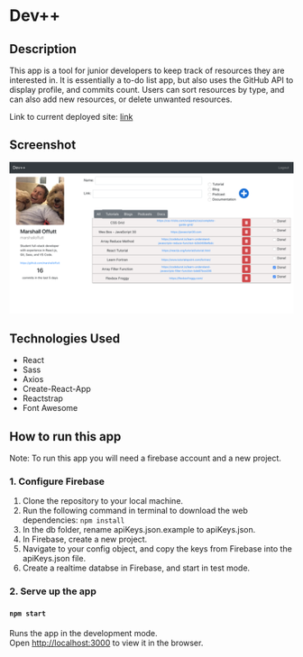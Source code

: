 # Dev++

## Description

This app is a tool for junior developers to keep track of resources they are interested in. It is essentially a to-do list app, but also uses the GitHub API to display profile, and commits count. Users can sort resources by type, and can also add new resources, or delete unwanted resources.

Link to current deployed site: [link](https://developer-portal-f10f9.firebaseapp.com/)

## Screenshot

![homeview](images/screenshot1.png)
## Technologies Used
* React
* Sass
* Axios
* Create-React-App
* Reactstrap
* Font Awesome

## How to run this app
Note: To run this app you will need a firebase account and a new project.

### 1. Configure Firebase
1. Clone the repository to your local machine.
2. Run the following command in terminal to download the web dependencies: `npm install`
3. In the db folder, rename apiKeys.json.example to apiKeys.json.
4. In Firebase, create a new project.
5. Navigate to your config object, and copy the keys from Firebase into the apiKeys.json file.
6. Create a realtime databse in Firebase, and start in test mode.

### 2. Serve up the app
#### `npm start`

Runs the app in the development mode.<br>
Open [http://localhost:3000](http://localhost:3000) to view it in the browser.
